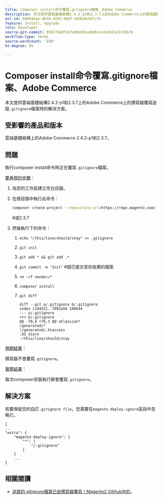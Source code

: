```yaml
---
title: Composer install命令覆寫.gitignore檔案、Adobe Commerce
description: 本文提供雲端基礎結構2.4.2-p1和2.3.7上的Adobe Commerce上的撰寫器覆寫追蹤「.gitignore」檔案時的解決方案。
exl-id: b0604bae-d630-4292-88d7-6945db30fcf4
feature: Install, Upgrade
role: Developer
source-git-commit: 958179e0f3efe08e65ea8b0c4c4e1015e3c5bb76
workflow-type: tm+mt
source-wordcount: '159'
ht-degree: 0%

---
```


# Composer install命令覆寫.gitignore檔案、Adobe Commerce

本文提供雲端基礎結構2.4.2-p1和2.3.7上的Adobe Commerce上的撰寫器覆寫追蹤`.gitignore`檔案時的解決方案。

## 受影響的產品和版本

雲端基礎結構上的Adobe Commerce 2.4.2-p1和2.3.7。

## 問題

執行composer install命令時正在覆寫`.gitignore`檔案。

<u>要再現的步驟</u>：


1. 為您的工作區建立空白目錄。
1. 在根目錄中執行此命令：

   ```bash
   composer create-project --repository-url=https://repo.magento.com/ magento/project-community-edition:2.4.2-p1.
   ```

   \#或2.3.7

1. 然後執行下列命令：
   1. `echo "/this/line/should/stay" >> .gitignore`
   1. `git init`
   1. `git add * && git add .*`
   1. `git commit -m "Init"` #個已提交至存放庫的檔案
   1. `rm -rf vendor/*`
   1. `composer install`
   1. `git diff`

      ```git
      diff --git a/.gitignore b/.gitignore
      index c144521..7092a56 100644
      --- a/.gitignore
      +++ b/.gitignore
      @@ -70,4 +70,3 @@ atlassian*
      /generated/*
      !/generated/.htaccess
      .DS_Store
      -/this/line/should/stay
      ```

<u>預期結果</u>：

撰寫器不會覆寫`.gitignore`。

<u>實際結果</u>：

每次composer安裝執行都會覆寫`.gitignore`。

## 解決方案

若要保留您的自訂`.gitignore file`，您需要在`magento-deploy-ignore`區段中忽略它。

```git
{
...
"extra": {
    "magento-deploy-ignore": {
        "*": [
            "/.gitignore"
        ]
    }
    ...
}
```


## 相關閱讀

* [追蹤的.gitignore檔案已由撰寫器覆寫！Magento2 GitHub中的](https://github.com/magento/magento2/issues/32888)。
